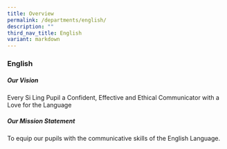 ```yaml
---
title: Overview
permalink: /departments/english/
description: ""
third_nav_title: English
variant: markdown
---
```

### **English**

##### Our Vision

Every Si Ling Pupil a Confident, Effective and Ethical Communicator with a Love for the Language

##### Our Mission Statement
To equip our pupils with the communicative skills of the English Language.